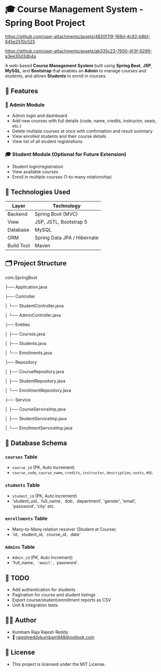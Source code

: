 # 🎓 Course Management System - Spring Boot Project




https://github.com/user-attachments/assets/4820f119-168d-4c92-b8bf-645e2510c525



https://github.com/user-attachments/assets/ab335c23-7650-4f3f-9299-a3ee30d3db4a


A web-based **Course Management System** built using **Spring Boot**, **JSP**, **MySQL**, and **Bootstrap** that enables an **Admin** to manage courses and students, and allows **Students** to enroll in courses.

## 📌 Features

### 🔐 Admin Module
- Admin login and dashboard
- Add new courses with full details (code, name, credits, instructor, seats, etc.)
- Delete multiple courses at once with confirmation and result summary
- View enrolled students and their course details
- View list of all student registrations

### 🎓 Student Module (Optional for Future Extension)
- Student login/registration
- View available courses
- Enroll in multiple courses (1-to-many relationship)

## 🧱 Technologies Used

| Layer        | Technology             |
|--------------|------------------------|
| Backend      | Spring Boot (MVC)      |
| View         | JSP, JSTL, Bootstrap 5 |
| Database     | MySQL                  |
| ORM          | Spring Data JPA / Hibernate |
| Build Tool   | Maven                  |

## 🗂️ Project Structure

com.SpringBoot

├── Application.java

├── Controller

│ └── StudentController.java

│ └── AdminController.java

├── Entities

│ ├── Courses.java

│ ├── Students.java

│ └── Enrollments.java

├── Repository

│ ├── CourseRepository.java

│ ├── StudentRepository.java

│ └── EnrollmentRepository.java

├── Service

│ ├── CourseServiceImp.java

│ ├── StudentServiceImp.java

│ └── EnrollmentServiceImp.java


## 💾 Database Schema

### `courses` Table
- `course_id` (PK, Auto Increment)
- `course_code`, `course_name`, `credits`, `instructor`, `description`, `seats`, etc.

### `students` Table
- `student_id` (PK, Auto Increment)
- 'student_uid`, `full_name`, `dob`, `department', 'gender', 'email', 'password', 'city' etc.

### `enrollments` Table
- Many-to-Many relation resolver (Student ⇄ Course)
- 'id`, `student_id`, `course_id`, `date`

### `Admins` Table
- `Admin_id` (PK, Auto Increment)
- 'full_name`, 'email', `password`.

## 📌 TODO
- Add authentication for students
- Pagination for course and student listings
- Export course/student/enrollment reports as CSV
-  Unit & integration tests

## 👨‍💻 Author
- Kumbam Raja Rajesh Reddy
- 📧 rajeshreddykumbam948@outlook.com

## 📜 License
- This project is licensed under the MIT License.


